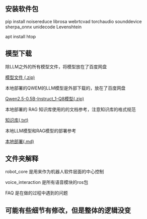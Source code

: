 ## 安装软件包

pip install noisereduce librosa  webrtcvad torchaudio sounddevice sherpa_onnx  unidecode Levenshtein

apt install htop

## 模型下载

除LLM之外的所有模型文件，将模型放在了百度网盘

[模型文件 (.zip)](https://pan.baidu.com/s/10DFqq1ZPpnVNQAjAnS3-EQ?pwd=fhr9)

本地部署的QWEM的LLM模型是外部下载的，放在了百度网盘

[Qwen2.5-0.5B-Instruct_1-Q8模型(.zip)](https://pan.baidu.com/s/1JcW1Q8SWhZMBVEKeUwaloQ?pwd=cs28)

本地部署的 RAG 知识库使用的的文档参考，注意知识库的格式规范

[知识库(.txt)](https://github.com/ztChina/aidlux_work/blob/main/AI_part/FAQ/%E7%9F%A5%E8%AF%86%E5%BA%93%E5%8D%95%E8%A1%8C%E6%A0%BC%E5%BC%8F.txt)

本地LLM模型和RAG模型的部署参考

[本地部署(.md)](https://github.com/ztChina/aidlux_work/blob/main/AI_part/FAQ/%E7%9F%A5%E8%AF%86%E5%BA%93%E5%8D%95%E8%A1%8C%E6%A0%BC%E5%BC%8F.txt)



## 文件夹解释
robot_core 是用来作为机器人软件层面的中心控制

voice_interaction 是所有语音模块的ros包

FAQ 是在做的过程中遇到的问题



  

## 可能有些细节有修改，但是整体的逻辑没变

